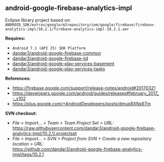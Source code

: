 ## android-google-firebase-analytics-impl

Eclipse library project based on:<br/>
`ANDROID_SDK/extras/google/m2repository/com/google/firebase/firebase-analytics-impl/10.2.1/firebase-analytics-impl-10.2.1.aar`

**Requires:**
- `Android 7.1 (API 25) SDK Platform`
- [dandar3/android-google-firebase-common](https://github.com/dandar3/android-google-firebase-common/tree/10.2.1)
- [dandar3/android-google-firebase-iid](https://github.com/dandar3/android-google-firebase-iid/tree/10.2.1)
- [dandar3/android-google-play-services-basement](https://github.com/dandar3/android-google-play-services-basement/tree/10.2.1)
- [dandar3/android-google-play-services-tasks](https://github.com/dandar3/android-google-play-services-tasks/tree/10.2.1)


**References:**
- https://firebase.google.com/support/release-notes/android#20170321
- https://developers.google.com/android/guides/releases#february_2017_-_v102
- https://plus.google.com/+AndroidDevelopers/posts/dmupRXNs6Tm

**SVN checkout:**
- _File > Import... > Team > Team Project Set > URL:_<br/>
  https://raw.githubusercontent.com/dandar3/android-google-firebase-analytics-impl/10.2.1/.projectset
- _File > Import... > SVN > Project from SVN > Create a new repository location > URL:_<br/> 
  https://github.com/dandar3/android-google-firebase-analytics-impl/tags/10.2.1
